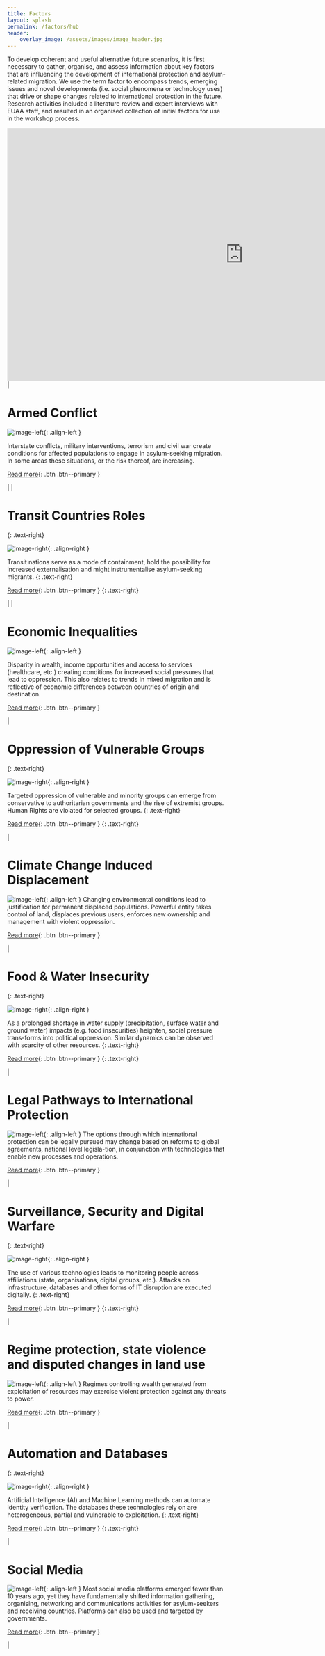 ```yaml
---
title: Factors
layout: splash
permalink: /factors/hub
header:
    overlay_image: /assets/images/image_header.jpg
---
```





To develop coherent and useful alternative future scenarios, it is first necessary to gather, organise, and assess information about key factors that are influencing the development of international protection and asylum-related migration. We use the term factor to encompass trends, emerging issues and novel developments (i.e. social phenomena or technology uses) that drive or shape changes related to international protection in the future. Research activities included a literature review and expert interviews with EUAA staff, and resulted in an organised collection of initial factors for use in the workshop process.

<p>

<iframe src="https://miro.com/app/live-embed/uXjVPLSmLx0=/?moveToViewport=42210,8737,19293,11217&amp;embedAutoplay=true" width="1085" height="582" frameborder="0" scrolling="no" allowfullscreen="" align="left"></iframe>

</p>

|

# Armed Conflict

![image-left](/foresightinteractive/assets/images/armed_conflict.jpg){: .align-left } 

Interstate conflicts, military interventions, terrorism and civil war create 
conditions for affected populations to engage in asylum-seeking migration. In 
some areas these situations, or the risk thereof, are increasing.

[Read more](/foresightinteractive/factors/armed_conflicts){: .btn .btn--primary }

|
|

# Transit Countries Roles
{: .text-right}

![image-right](/foresightinteractive/assets/images/transit_nations.jpg){: .align-right }

Transit nations serve as a mode of containment, hold the possibility for increased externalisation and might instrumentalise asylum-seeking migrants.
{: .text-right}

[Read more](/foresightinteractive/factors/transit_countries){: .btn .btn--primary }
{: .text-right}

|
|

# Economic Inequalities

![image-left](/foresightinteractive/assets/images/economic_inequalities.jpg){: .align-left }

Disparity in wealth, income opportunities and access to services (healthcare, etc.) creating conditions for increased social pressures that lead to oppression. This also relates to trends in mixed migration and is reflective of economic differences between countries of origin and destination.

[Read more](/foresightinteractive/factors/economic_inequalities){: .btn .btn--primary }

|

# Oppression of Vulnerable Groups
{: .text-right}

![image-right](/foresightinteractive/assets/images/Oppression.jpg){: .align-right }

Targeted oppression of vulnerable and minority groups can emerge from conservative to authoritarian governments and the rise of extremist groups. Human Rights are violated for selected groups.
{: .text-right}

[Read more](/foresightinteractive/factors/oppression_vulnerable_groups){: .btn .btn--primary }
{: .text-right}

|

# Climate Change Induced Displacement

![image-left](/foresightinteractive/assets/images/ClimateChange.jpg){: .align-left }
Changing environmental conditions lead to justification for permanent displaced populations. Powerful entity takes control of land, displaces previous users, enforces new ownership and management with violent oppression.

[Read more](/foresightinteractive/factors/climate_change_displacement){: .btn .btn--primary }

|

# Food & Water Insecurity
{: .text-right}

![image-right](/foresightinteractive/assets/images/FoodWater.jpg){: .align-right }

As a prolonged shortage in water supply (precipitation, surface water and ground water) impacts (e.g. food insecurities) heighten, social pressure trans-forms into political oppression. Similar dynamics can be observed with scarcity of other resources.
{: .text-right}

[Read more](/foresightinteractive/factors/food_water_insecurity){: .btn .btn--primary }
{: .text-right}

|

# Legal Pathways to International Protection

![image-left](/foresightinteractive/assets/images/LegalProtection.jpg){: .align-left }
The options through which international protection can be legally pursued may change based on reforms to global agreements, national level legisla-tion, in conjunction with technologies that enable new processes and operations.

[Read more](/foresightinteractive/factors/legal_protection){: .btn .btn--primary }

|

# Surveillance, Security and Digital Warfare
{: .text-right}

![image-right](/foresightinteractive/assets/images/DigitalWarfare.jpg){: .align-right }

The use of various technologies leads to monitoring people across affiliations (state, organisations, digital groups, etc.). Attacks on infrastructure, databases and other forms of IT disruption are executed digitally.
{: .text-right}

[Read more](/foresightinteractive/factors/digital){: .btn .btn--primary }
{: .text-right}

|

# Regime protection, state violence and disputed changes in land use 

![image-left](/foresightinteractive/assets/images/RegimeProtection.png){: .align-left }
Regimes controlling wealth generated from exploitation of resources may exercise violent protection against any threats to power.

[Read more](/foresightinteractive/factors/land_use){: .btn .btn--primary }

|

# Automation and Databases
{: .text-right}

![image-right](/foresightinteractive/assets/images/automationDatabases.jpg){: .align-right }

Artificial Intelligence (AI) and Machine Learning methods can automate identity verification. The databases these technologies rely on are heterogeneous, partial and vulnerable to exploitation.
{: .text-right}

[Read more](/foresightinteractive/factors/automation_databases){: .btn .btn--primary }
{: .text-right}

|

# Social Media

![image-left](/foresightinteractive/assets/images/SocialMedia.jpg){: .align-left }
Most social media platforms emerged fewer than 10 years ago, yet they have fundamentally shifted information gathering, organising, networking and communications activities for asylum-seekers and receiving countries. Platforms can also be used and targeted by governments.

[Read more](/foresightinteractive/factors/social_media){: .btn .btn--primary }

|
